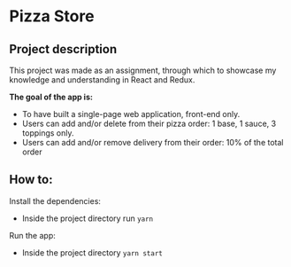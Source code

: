 # Pizza Store

## Project description

This project was made as an assignment, through which to showcase my knowledge and understanding in React and Redux.

**The goal of the app is:**

* To have built a single-page web application, front-end only.
* Users can add and/or delete from their pizza order: 1 base, 1 sauce, 3 toppings only.
* Users can add and/or remove delivery from their order: 10% of the total order 

## How to:

Install the dependencies:

* Inside the project directory run `yarn `

Run  the app:

* Inside the project directory `yarn start`
